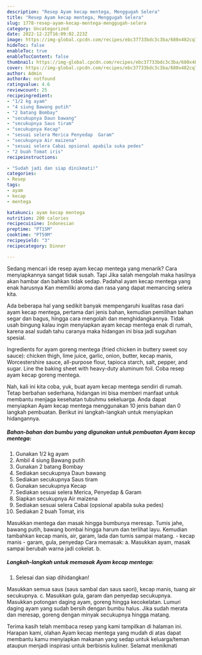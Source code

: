 ```yaml
---
description: "Resep Ayam kecap mentega, Menggugah Selera"
title: "Resep Ayam kecap mentega, Menggugah Selera"
slug: 1778-resep-ayam-kecap-mentega-menggugah-selera
category: Uncategorized
date: 2022-12-22T16:09:02.223Z
image: https://img-global.cpcdn.com/recipes/ebc37733bdc3c3ba/680x482cq70/ayam-kecap-mentega-foto-resep-utama.jpg
hideToc: false
enableToc: true
enableTocContent: false
thumbnail: https://img-global.cpcdn.com/recipes/ebc37733bdc3c3ba/680x482cq70/ayam-kecap-mentega-foto-resep-utama.jpg
cover: https://img-global.cpcdn.com/recipes/ebc37733bdc3c3ba/680x482cq70/ayam-kecap-mentega-foto-resep-utama.jpg
author: Admin
authorAv: notfound
ratingvalue: 4.6
reviewcount: 25
recipeingredient:
- "1/2 kg ayam"
- "4 siung Bawang putih"
- "2 batang Bombay"
- "secukupnya Daun bawang"
- "secukupnya Saus tiram"
- "secukupnya Kecap"
- "sesuai selera Merica Penyedap  Garam"
- "secukupnya Air maizena"
- "sesuai selera Cabai opsional apabila suka pedes"
- "2 buah Tomat iris"
recipeinstructions:

- "Sudah jadi dan siap dinikmati!"
categories:
- Resep
tags:
- ayam
- kecap
- mentega

katakunci: ayam kecap mentega 
nutrition: 200 calories
recipecuisine: Indonesian
preptime: "PT15M"
cooktime: "PT59M"
recipeyield: "3"
recipecategory: Dinner

---
```



Sedang mencari ide resep ayam kecap mentega yang menarik? Cara menyiapkannya sangat tidak susah. Tapi Jika salah mengolah maka hasilnya akan hambar dan bahkan tidak sedap. Padahal ayam kecap mentega yang enak harusnya Kan memiliki aroma dan rasa yang dapat memancing selera kita.


Ada beberapa hal yang sedikit banyak mempengaruhi kualitas rasa dari ayam kecap mentega, pertama dari jenis bahan, kemudian pemilihan bahan segar dan bagus, hingga cara mengolah dan menghidangkannya. Tidak usah bingung kalau ingin menyiapkan ayam kecap mentega enak di rumah, karena asal sudah tahu caranya maka hidangan ini bisa jadi suguhan spesial.

Ingredients for ayam goreng mentega (fried chicken in buttery sweet soy sauce): chicken thigh, lime juice, garlic, onion, butter, kecap manis, Worcestershire sauce, all-purpose flour, tapioca starch, salt, pepper, and sugar. Line the baking sheet with heavy-duty aluminum foil. Coba resep ayam kecap goreng mentega.


Nah, kali ini kita coba, yuk, buat ayam kecap mentega sendiri di rumah. Tetap berbahan sederhana, hidangan ini bisa memberi manfaat untuk membantu menjaga kesehatan tubuhmu sekeluarga. Anda dapat menyiapkan Ayam kecap mentega menggunakan 10 jenis bahan dan 0 langkah pembuatan. Berikut ini langkah-langkah untuk menyiapkan hidangannya.

<!--inarticleads1-->

##### Bahan-bahan dan bumbu yang digunakan untuk pembuatan Ayam kecap mentega:

1. Gunakan 1/2 kg ayam
1. Ambil 4 siung Bawang putih
1. Gunakan 2 batang Bombay
1. Sediakan secukupnya Daun bawang
1. Sediakan secukupnya Saus tiram
1. Gunakan secukupnya Kecap
1. Sediakan sesuai selera Merica, Penyedap &amp; Garam
1. Siapkan secukupnya Air maizena
1. Sediakan sesuai selera Cabai (opsional apabila suka pedes)
1. Sediakan 2 buah Tomat, iris


Masukkan mentega dan masak hingga bumbunya meresap. Tumis jahe, bawang putih, bawang bombai hingga harum dan terlihat layu. Kemudian tambahkan kecap manis, air, garam, lada dan tumis sampai matang. - kecap manis - garam, gula, penyedap Cara memasak: a. Masukkan ayam, masak sampai berubah warna jadi cokelat. b. 

<!--inarticleads2-->

##### Langkah-langkah untuk memasak Ayam kecap mentega:


1. Selesai dan siap dihidangkan!

Masukkan semua saus (saus sambal dan saus saori), kecap manis, tuang air secukupnya. c. Masukkan gula, garam dan penyedap secukupnya. Masukkan potongan daging ayam, goreng hingga kecokelatan. Lumuri daging ayam yang sudah bersih dengan bumbu halus. Jika sudah merata dan meresap, goreng dengan minyak secukupnya hingga matang. 

Terima kasih telah membaca resep yang kami tampilkan di halaman ini. Harapan kami, olahan Ayam kecap mentega yang mudah di atas dapat membantu kamu menyiapkan makanan yang sedap untuk keluarga/teman ataupun menjadi inspirasi untuk berbisnis kuliner. Selamat menikmati
